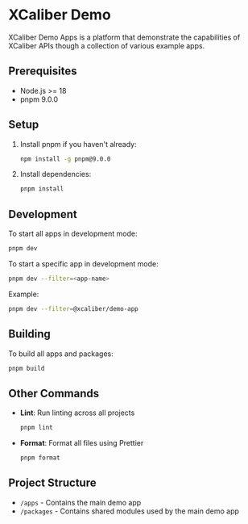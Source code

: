 # XCaliber Demo

XCaliber Demo Apps is a platform that demonstrate the capabilities of XCaliber APIs though a collection of various example apps.

## Prerequisites

- Node.js >= 18
- pnpm 9.0.0

## Setup

1. Install pnpm if you haven't already:
   ```bash
   npm install -g pnpm@9.0.0
   ```

2. Install dependencies:
   ```bash
   pnpm install
   ```

## Development

To start all apps in development mode:
```bash
pnpm dev
```

To start a specific app in development mode:
```bash
pnpm dev --filter=<app-name>
```
Example:
```bash
pnpm dev --filter=@xcaliber/demo-app
```


## Building

To build all apps and packages:
```bash
pnpm build
```

## Other Commands

- **Lint**: Run linting across all projects
  ```bash
  pnpm lint
  ```

- **Format**: Format all files using Prettier
  ```bash
  pnpm format
  ```

## Project Structure

- `/apps` - Contains the main demo app
- `/packages` - Contains shared modules used by the main demo app